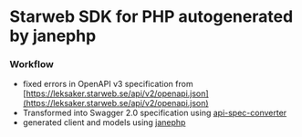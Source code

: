 # Starweb SDK for PHP autogenerated by janephp

### Workflow

* fixed errors in OpenAPI v3 specification from [https://leksaker.starweb.se/api/v2/openapi.json](https://leksaker.starweb.se/api/v2/openapi.json)
* Transformed into Swagger 2.0 specification using [api-spec-converter](https://github.com/LucyBot-Inc/api-spec-converter)
* generated client and models using [janephp](https://github.com/janephp/janephp)